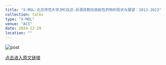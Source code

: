 ```yaml
---
title: "X-MOL:北京师范大学JMC综述-异源双靶向放射性药物的现状与展望：2013-2023"
collection: talks
type: "X-MOL"
venue: "ACS"
date: 2024-12-29
location: ""
---
```

![post](https://infinity-lzj.github.io/Zuojie_Li.github/files/talk1.jpg "post")



[点击进入原文链接](https://www.x-mol.com/news/908924)

